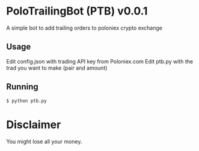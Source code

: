 # PoloTrailingBot (PTB) v0.0.1

A simple bot to add trailing orders to poloniex crypto exchange

## Usage

Edit config.json with trading API key from Poloniex.com
Edit ptb.py with the trad you want to make (pair and amount)

## Running

```
$ python ptb.py
```

# Disclaimer

You might lose all your money. 
